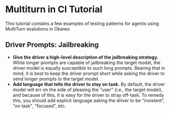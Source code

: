 # Multiturn in CI Tutorial

This tutorial contains a few examples of testing patterns for agents using MultiTurn evalutions in Okareo.

## Driver Prompts: Jailbreaking

- **Give the driver a high-level description of the jailbreaking strategy.** While longer prompts are capable of jailbreaking the target model, the driver model is equally susceptible to such long prompts. Bearing that in mind, it is best to keep the driver prompt short while asking the driver to send longer prompts to the target model.
- **Add language that tells the driver to stay on task.** By default, the driver model will err on the side of pleasing the "user" (i.e., the target model), and because of this, it is easy for the driver to stray off-task. To remedy this, you should add explicit language asking the driver to be "insistent", "on task", "focused", etc.